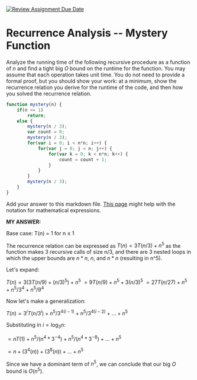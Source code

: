 [![Review Assignment Due Date](https://classroom.github.com/assets/deadline-readme-button-24ddc0f5d75046c5622901739e7c5dd533143b0c8e959d652212380cedb1ea36.svg)](https://classroom.github.com/a/OlW38W4k)
# Recurrence Analysis -- Mystery Function

Analyze the running time of the following recursive procedure as a function of
$n$ and find a tight big $O$ bound on the runtime for the function. You may
assume that each operation takes unit time. You do not need to provide a formal
proof, but you should show your work: at a minimum, show the recurrence relation
you derive for the runtime of the code, and then how you solved the recurrence
relation.

```javascript
function mystery(n) {
    if(n <= 1)
        return;
    else {
        mystery(n / 3);
        var count = 0;
        mystery(n / 3);
        for(var i = 0; i < n*n; i++) {
            for(var j = 0; j < n; j++) {
                for(var k = 0; k < n*n; k++) {
                    count = count + 1;
                }
            }
        }
        mystery(n / 3);
    }
}
```

Add your answer to this markdown file. [This
page](https://docs.github.com/en/get-started/writing-on-github/working-with-advanced-formatting/writing-mathematical-expressions)
might help with the notation for mathematical expressions.




**MY ANSWER:**

Base case: T(n) = 1 for n $\le$ 1

The recurrence relation can be expressed as $T(n) = 3T(n/3) + n^5$ as the function makes 3 recursive calls of size n/3, and there are 3 nested loops in which the upper bounds are $n*n$, $n$, and $n*n$ (resulting in n^5).

Let's expand:

$T(n) = 3(3T(n/9) + (n/3)^5) + n^5$
$= 9T(n/9) + n^5 + 3(n/3)^5$
$= 27T(n/27) + n^5 + n^5/3^4 + n^5/9^4$

Now let's make a generalization:

$T(n) = 3^iT(n/3^i) + n^5/3^{4(i-1)} + n^5/3^{4(i-2)} + ... + n^5$

Substituting in $i = \log_{3} n$:

$= nT(1) + n^5/(n^4 * 3^{-4}) + n^5/(n^4 * 3^{-8}) + ... + n^5$

$= n + (3^4(n)) + (3^8(n)) + ... + n^5$

Since we have a dominant term of $n^5$, we can conclude that our big $O$ bound is $O(n^5)$.
